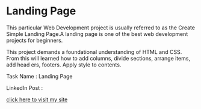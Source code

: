 # Landing Page

This particular Web Development project is usually referred to as the Create Simple Landing Page.A landing page is one of the best web development projects for beginners.

This project demands a foundational understanding of HTML and CSS. From this will learned how to add columns, divide sections, arrange items, add head ers, footers. Apply style to contents.

Task Name : Landing Page

LinkedIn Post : 

[click here to visit my site](https://kunalchaudhari05.github.io/)
